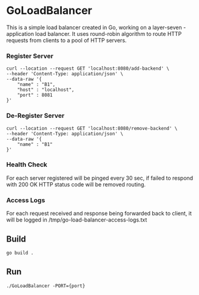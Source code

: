 # GoLoadBalancer

This is a simple load balancer created in Go, working on a layer-seven - application load balancer. It uses round-robin algorithm to route HTTP requests from clients to a pool of HTTP servers.



### Register Server
```shell
curl --location --request GET 'localhost:8080/add-backend' \
--header 'Content-Type: application/json' \
--data-raw '{
    "name" : "B1",
    "host" : "localhost",
    "port" : 8081
}'
```

### De-Register Server

```shell
curl --location --request GET 'localhost:8080/remove-backend' \
--header 'Content-Type: application/json' \
--data-raw '{
    "name" : "B1"
}'
```

### Health Check

For each server registered will be pinged every 30 sec, if failed to respond with 200 OK HTTP status code will be removed routing.

### Access Logs

For each request received and response being forwarded back to client, it will be logged in /tmp/go-load-balancer-access-logs.txt


## Build

```sh
go build .
```

## Run

```shell
./GoLoadBalancer -PORT={port}
```